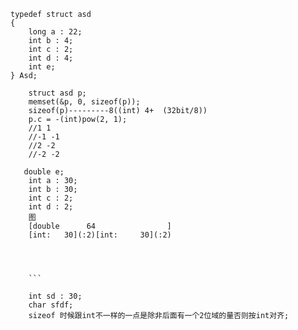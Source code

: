 ```
typedef struct asd
{
    long a : 22;
    int b : 4;
    int c : 2;
    int d : 4;
    int e;
} Asd;
```
```
    struct asd p;
    memset(&p, 0, sizeof(p));
    sizeof(p)---------8((int) 4+  (32bit/8))     
    p.c = -(int)pow(2, 1);
    //1 1
    //-1 -1
    //2 -2
    //-2 -2
```

```
   double e;
    int a : 30;
    int b : 30;
    int c : 2;
    int d : 2;
    图
    [double      64                ]   
    [int:   30](:2)[int:     30](:2)
    



    ```

    int sd : 30;
    char sfdf;
    sizeof 时候跟int不一样的一点是除非后面有一个2位域的量否则按int对齐;











